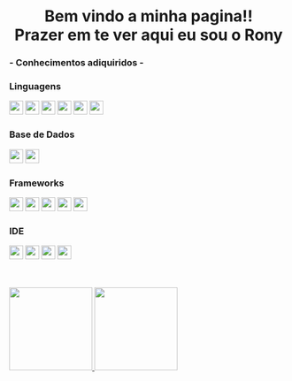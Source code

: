   <div>
  <h1 align="center">Bem vindo a minha pagina!!
    <br>Prazer em te ver aqui eu sou o Rony </h1>
  
  <h3>- Conhecimentos adiquiridos -</h3>
  <h3>Linguagens</h3>
<p align="left"> 


  
   <a><img height="25" src="https://img.shields.io/badge/CSS3-1572B6?style=for-the-badge&logo=css3&logoColor=white"></a>
   <a><img height="25" src="https://img.shields.io/badge/HTML5-E34F26?style=for-the-badge&logo=html5&logoColor=white"></a>
   <a><img height="25" src="https://img.shields.io/badge/JavaScript-F7DF1E?style=for-the-badge&logo=javascript&logoColor=black"></a>
   <a><img height="25" src="https://img.shields.io/badge/TypeScript-007ACC?style=for-the-badge&logo=typescript&logoColor=white"></a>
   <a><img height="25" src="https://img.shields.io/badge/Java-ED8B00?style=for-the-badge&logo=java&logoColor=white"></a>
   <a><img height="25" src="https://img.shields.io/badge/json-5E5C5C?style=for-the-badge&logo=json&logoColor=white"></a>
  
  


</p>
  

<h3>Base de Dados</h3>
<p align="left">
  <a><img height="25" src="https://img.shields.io/badge/MySQL-00000F?style=for-the-badge&logo=mysql&logoColor=white"></a>
  <a><img height="25" src="https://img.shields.io/badge/PostgreSQL-316192?style=for-the-badge&logo=postgresql&logoColor=white"></a>
</p>
  
  <h3>Frameworks</h3>
<p align="left">
   <a><img height="25" src="https://img.shields.io/badge/Angular-DD0031?style=for-the-badge&logo=angular&logoColor=white"></a>
   <a><img height="25" src="https://img.shields.io/badge/Bootstrap-563D7C?style=for-the-badge&logo=bootstrap&logoColor=white"></a>
   <a><img height="25" src="https://img.shields.io/badge/Spring-6DB33F?style=for-the-badge&logo=spring&logoColor=white"></a>
   <a><img height="25" src="https://img.shields.io/badge/firebase-ffca28?style=for-the-badge&logo=firebase&logoColor=black"></a>
   <a><img height="25" src="https://img.shields.io/badge/Postman-FF6C37?style=for-the-badge&logo=Postman&logoColor=white"></a>
</p>
  
   <h3>IDE</h3>
<p align="left">
   <a><img height="25" src="https://img.shields.io/badge/Visual_Studio_Code-0078D4?style=for-the-badge&logo=visual%20studio%20code&logoColor=white"></a>
   <a><img height="25" src="https://img.shields.io/badge/Eclipse-2C2255?style=for-the-badge&logo=eclipse&logoColor=white"></a>
   <a><img height="25" src="https://img.shields.io/badge/IntelliJIDEA-000000.svg?style=for-the-badge&logo=intellij-idea&logoColor=white"></a>
   <a><img height="25" src="ttps://img.shields.io/badge/Notepad++-90E59A.svg?style=for-the-badge&logo=notepad%2B%2B&logoColor=black"></a>
</p>
  
<br>
<br>
  <a href="https://github.com/rony1533/rony1533">
   <img height="150rem" src="https://github-readme-stats.vercel.app/api?username=rony1533&show_icons=true&theme=dark" > 
    <img height="150rem" src="https://github-readme-stats.vercel.app/api/top-langs/?username=rony1533&layout=compact&theme=dark" >
    </a>
</div>
